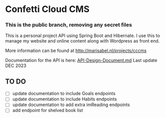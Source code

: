 # Confetti Cloud CMS

### This is the public branch, removing any secret files

This is a personal project API using Spring Boot and Hibernate. 
I use this to manage my website and online content along with Wordpress as front end.

More information can be found at http://marisabel.nl/projects/cccms

Documentation for the API is here: [API-Design-Document.md](documentation%2FAPI-Design-Document.md)
Last update DEC 2023

## TO DO
- [ ] update documentation to include Goals endpoints
- [ ] update documentation to include Habits endpoints
- [ ] update documentation to add extra imReading endpoints
- [ ] add endpoint for shelved book list